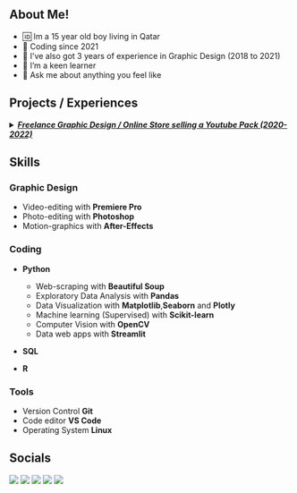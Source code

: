 <h2> About Me! </h2>

- :id: Im a 15 year old boy living in Qatar
- :date: Coding since 2021
- 🌱 I've also got 3 years of experience in Graphic Design (2018 to 2021)
- 🤔 I’m a keen learner
- 💬 Ask me about anything you feel like

<h2> Projects / Experiences </h2>
<details>
<summary> <b><u><i><a href = "https://drive.google.com/drive/folders/1WM3H-_CNg9tFSCV3VohUZTDkzjIkigsn?usp=sharing" target = "_blank"> Freelance Graphic Design / Online Store selling a Youtube Pack (2020-2022)</a> </li></b></h3></u> </i> </summary>
<h3> What I did: </h3>
<ul>
<li> Edited Videos for clients </li>
<li> Edited Photos for clients </li>
<li> Made a Logo, thumbnail and banner pack for customers </li>
</ul>
<h3>What I learnt: </h3>
<ul> 
<li>How to price items and services </li>
<li> Communication </li>
<li> Negotiating </li>
</details>
<h2>Skills</h2> 
<h3> Graphic Design </h3>

- Video-editing with **Premiere Pro** 
- Photo-editing with **Photoshop**
- Motion-graphics with **After-Effects**

<h3>Coding</h3>

- **Python**
  - Web-scraping with **Beautiful Soup**
  - Exploratory Data Analysis with **Pandas**
  - Data Visualization with **Matplotlib**,**Seaborn** and **Plotly**
  - Machine learning (Supervised) with **Scikit-learn**
  - Computer Vision with **OpenCV**
  - Data web apps with **Streamlit**

- **SQL**
- **R**

<h3>Tools</h3>

- Version Control **Git**
- Code editor **VS Code**
- Operating System **Linux**

<h2> Socials </h2>
<a target="_blank" href="mailto:shayanraza07@gmail.com"
><img src="https://img.shields.io/badge/-Gmail-D14836?style=for-the-badge&logo=Gmail&logoColor=white"></img></a>
<a target="_blank" href="https://twitter.com/_shayanraza"><img src="https://img.shields.io/badge/-Twitter-1DA1F2?style=for-the-badge&logo=Twitter&logoColor=white"></img></a>
<a target="_blank" href="https://www.instagram.com/_shayanraza/"><img src="https://img.shields.io/badge/-Instagram-833AB4?style=for-the-badge&logo=Instagram&logoColor=white"></img></a>
<a target="_blank" href="https://stackoverflow.com/users/18269247/shayan-raza"><img src="https://img.shields.io/badge/-StackOverflow-f48024?style=for-the-badge&logo=Stack-Overflow&logoColor=white"></img></a>
<a target="_blank" href="https://stackoverflow.com/users/18269247/shayan-raza">
<a target="_blank" href="https://www.kaggle.com/shayanraza"><img src="https://img.shields.io/badge/-Kaggle-21bfff?style=for-the-badge&logo=Kaggle&logoColor=white"></img></a>
